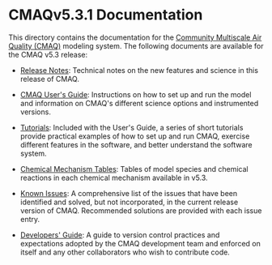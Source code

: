 CMAQv5.3.1 Documentation
==================

This directory contains the documentation for the [Community Multiscale Air Quality (CMAQ)](http://www.epa.gov/cmaq) modeling system.
The following documents are available for the CMAQ v5.3 release:

- [Release Notes](Release_Notes/README.md): Technical notes on the new features and science in this release of CMAQ.  

- [CMAQ User's Guide](Users_Guide/README.md): Instructions on how to set up and run the model and information on CMAQ's different science options and instrumented versions.

- [Tutorials](Users_Guide/Tutorials/README.md): Included with the User's Guide, a series of short tutorials provide practical examples of how to set up and run CMAQ, exercise different features in the software, and better understand the software system.

- [Chemical Mechanism Tables](../CCTM/src/MECHS/README.md): Tables of model species and chemical reactions in each chemical mechanism available in v5.3.

- [Known Issues](Known_Issues/README.md): A comprehensive list of the issues that have been identified and solved, but not incorporated, in the current release version of CMAQ. Recommended solutions are provided with each issue entry.

- [Developers' Guide](Developers_Guide/CMAQ_Dev_Guide.md): A guide to version control practices and expectations adopted by the CMAQ development team and enforced on itself and any other collaborators who wish to contribute code.


